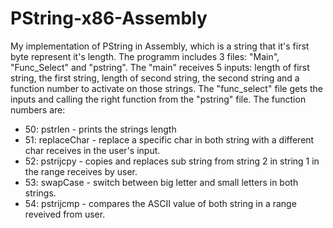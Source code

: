 # PString-x86-Assembly
My implementation of PString in Assembly, which is a string that it's first byte represent it's length.
The programm includes 3 files: "Main", "Func_Select" and "pstring".
The "main" receives 5 inputs: length of first string, the first string, length of second string, the second string and a function number to activate on those strings.
The "func_select" file gets the inputs and calling the right function from the "pstring" file.
The function numbers are:
* 50: pstrlen - prints the strings length
* 51: replaceChar - replace a specific char in both string with a different char receives in the user's input.
* 52: pstrijcpy - copies and replaces sub string from string 2 in string 1 in the range receives by user.
* 53: swapCase - switch between big letter and small letters in both strings.
* 54: pstrijcmp - compares the ASCII value of both string in a range reveived from user.
